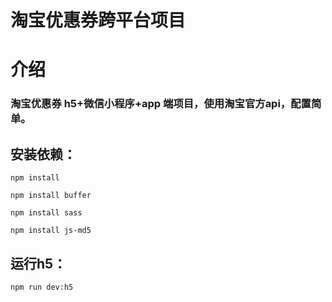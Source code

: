 # 淘宝优惠券跨平台项目
# 介绍
### 淘宝优惠券 h5+微信小程序+app 端项目，使用淘宝官方api，配置简单。
## 安装依赖：
```
npm install
```
```
npm install buffer
```
```
npm install sass
```
```
npm install js-md5
```
## 运行h5：
```
npm run dev:h5
```